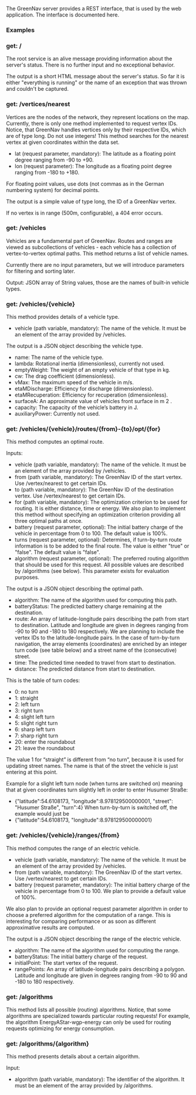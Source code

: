 The GreenNav server provides a REST interface, that is used by the web application. The interface is documented here.

### Examples

### get: /

The root service is an alive message providing information about the server's status. There is no further input and no exceptional behavior.

The output is a short HTML message about the server's status. So far it is either "everything is running" or the name of an exception that was thrown and couldn't be captured.

### get: /vertices/nearest

Vertices are the nodes of the network, they represent locations on the map. Currently, there is only
one method implemented to request vertex IDs. Notice, that GreenNav handles vertices only by
their respective IDs, which are of type long. Do not use integers! This method searches for the nearest vertex at given coordinates within the data set.

* lat (request parameter, mandatory): The latitude as a floating point degree ranging from -90 to +90.
* lon (request parameter): The longitude as a floating point degree ranging from -180 to +180.

For floating point values, use dots (not commas as in the German numbering system) for decimal points.

The output is a simple value of type long, the ID of a GreenNav vertex.

If no vertex is in range (500m, configurable), a 404 error occurs.

### get: /vehicles

Vehicles are a fundamental part of GreenNav. Routes and ranges are viewed as subcollections of
vehicles - each vehicle has a collection of vertex-to-vertex optimal paths.
This method returns a list of vehicle names.

Currently there are no input parameters, but we will introduce parameters for filtering and sorting
later.

Output: JSON array of String values, those are the names of built-in vehicle types.

### get: /vehicles/{vehicle}

This method provides details of a vehicle type.

* vehicle (path variable, mandatory): The name of the vehicle. It must be an element of the array provided by /vehicles.

The output is a JSON object describing the vehicle type.
* name: The name of the vehicle type.
* lambda: Rotational inertia (dimensionless), currently not used.
* emptyWeight: The weight of an empty vehicle of that type in kg.
* cw: The drag coefficient (dimensionless).
* vMax: The maximum speed of the vehicle in m/s.
* etaMDischarge: Efficiency for discharge (dimensionless).
* etaMRecuperation: Efficiency for recuperation (dimensionless).
* surfaceA: An approximate value of vehicles front surface in m 2 .
* capacity: The capacity of the vehicle’s battery in J.
* auxiliaryPower: Currently not used.

### get: /vehicles/{vehicle}/routes/{from}-{to}/opt/{for}

This method computes an optimal route.

Inputs:
* vehicle (path variable, mandatory): The name of the vehicle. It must be an element of the array provided by /vehicles.
* from (path variable, mandatory): The GreenNav ID of the start vertex. Use /vertex/nearest to get certain IDs.
* to (path variable, mandatory): The GreenNav ID of the destination vertex. Use /vertex/nearest to get certain IDs.
* for (path variable, mandatory): The optimization criterion to be used for routing. It is either distance, time or energy. We also
plan to implement this method without specifying an optimization criterion providing all
three optimal paths at once.
* battery (request parameter, optional): The initial battery charge of the vehicle in percentage from 0 to 100. The default value is 100%.
* turns (request parameter, optional): Determines, if turn-by-turn route information is to be added to the final route. The value is
either "true" or "false". The default value is "false".
* algorithm (request parameter, optional): The preferred routing algorithm that should be used for this request. All possible values are described by /algorithms (see below). This parameter exists for evaluation purposes.

The output is a JSON object describing the optimal path.
* algorithm: The name of the algorithm used for computing this path.
* batteryStatus: The predicted battery charge remaining at the destination.
* route: An array of latitude-longitude pairs describing the path from start to destination. Latitude and longitude are given in degrees ranging from -90 to 90 and -180 to 180 respectively. We are planning to include the vertex IDs to the latitude-longitude pairs. In the case of turn-by-turn navigation, the array elements (coordinates) are enriched by an integer turn code (see table below) and a street name of the (consecutive) street.
* time: The predicted time needed to travel from start to destination.
* distance: The predicted distance from start to destination.

This is the table of turn codes:

* 0: no turn
* 1: straight
* 2: left turn
* 3: right turn
* 4: slight left turn
* 5: slight right turn
* 6: sharp left turn
* 7: sharp right turn
* 20: enter the roundabout
* 21: leave the roundabout

The value 1 for “straight” is different from “no turn”, because it is used for updating street names. The name is that of the street the vehicle is just entering at this point.

Example for a slight left turn node (when turns are switched on) meaning that at given coordinates
turn slightly left in order to enter Husumer Straße:
* {"latitude":54.6108173, "longitude":8.978129500000001, "street": "Husumer Straße", "turn":4}
When turn-by-turn is switched off, the example would just be
* {"latitude":54.6108173, "longitude":8.978129500000001}

### get: /vehicles/{vehicle}/ranges/{from}

This method computes the range of an electric vehicle.

* vehicle (path variable, mandatory): The name of the vehicle. It must be an element of the array provided by /vehicles.
* from (path variable, mandatory): The GreenNav ID of the start vertex. Use /vertex/nearest to get certain IDs.
* battery (request parameter, mandatory): The initial battery charge of the vehicle in percentage from 0 to 100. We plan to provide a default value of 100%.

We also plan to provide an optional request parameter algorithm in order to choose a preferred
algorithm for the computation of a range. This is interesting for comparing performance or as soon
as different approximative results are computed.

The output is a JSON object describing the range of the electric vehicle.
* algorithm: The name of the algorithm used for computing the range.
* batteryStatus: The initial battery charge of the request.
* initialPoint: The start vertex of the request.
* rangePoints: An array of latitude-longitude pairs describing a polygon. Latitude and longitude are given in degrees ranging from -90 to 90 and -180 to 180 respectively.

### get: /algorithms

This method lists all possible (routing) algorithms. Notice, that some algorithms are specialized
towards particular routing requests! For example, the algorithm EnergyAStar-wgp-energy can only
be used for routing requests optimizing for energy consumption.

### get: /algorithms/{algorithm}

This method presents details about a certain algorithm.

Input:

* algorithm (path variable, mandatory): The identifier of the algorithm. It must be an element of the array provided by /algorithms.